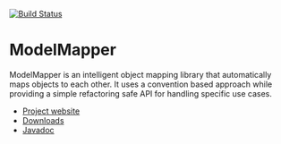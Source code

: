 [![Build Status](https://secure.travis-ci.org/jhalterman/modelmapper.png)](http://travis-ci.org/jhalterman/modelmapper)

# ModelMapper

ModelMapper is an intelligent object mapping library that automatically maps objects to each other. It uses a convention based approach while providing a simple refactoring safe API for handling specific use cases.

 * [Project website](http://modelmapper.org)
 * [Downloads](https://github.com/jhalterman/modelmapper/downloads)
 * [Javadoc](http://modelmapper.org/javadoc/)